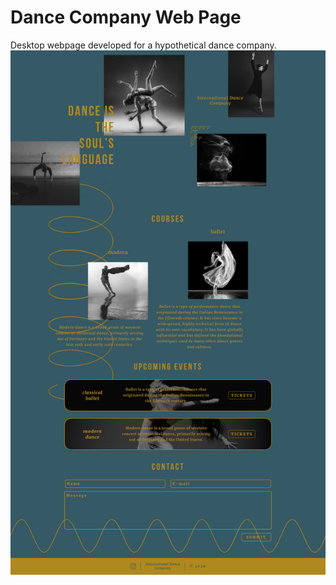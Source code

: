 # Dance Company Web Page
Desktop webpage developed for a hypothetical dance company.
![Screencapture](screencapture.png)